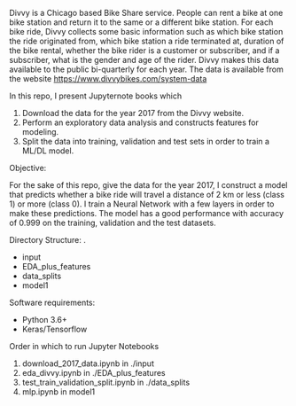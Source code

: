 Divvy is a Chicago based Bike Share service. People can rent a bike at one bike station and return it to the same or a different bike station. For each bike ride, Divvy collects some basic information such as which bike station the ride originated from, which bike station a ride terminated at, duration of the bike rental, whether the bike rider is a customer or subscriber, and if a subscriber, what is the gender and age of the rider. Divvy makes this data available to the public bi-quarterly for each year. The data is available from the website https://www.divvybikes.com/system-data 

In this repo, I present Jupyternote books which 

1. Download the data for the year 2017 from the Divvy website.
2. Perform an exploratory data analysis and constructs features for modeling.
3. Split the data into training, validation and test sets in order to train a ML/DL model.

Objective:

For the sake of this repo, give the data for the year 2017, I construct a model that predicts whether a bike ride will travel a distance of 2 km or less (class 1) or more (class 0). I train a Neural Network with a few layers in order to make these predictions. The model has a good performance with accuracy of 0.999 on the training, validation and the test datasets.

Directory Structure:
.
 - input
 - EDA\_plus\_features
 - data\_splits
 - model1

Software requirements:
- Python 3.6+
- Keras/Tensorflow

Order in which to run Jupyter Notebooks
1. download\_2017\_data.ipynb in ./input
2. eda\_divvy.ipynb in ./EDA\_plus\_features
3. test\_train\_validation\_split.ipynb in ./data\_splits
4. mlp.ipynb in model1

